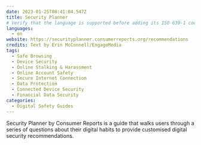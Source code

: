 ```yaml
---
date: 2023-01-25T08:41:04.547Z
title: Security Planner
# Verify that the language is supported before adding its ISO 639-1 code here. without the country code, i.e. ms instead of ms_MY.
languages:
  - en
website: https://securityplanner.consumerreports.org/recommendations
credits: Text by Erin McConnell/EngageMedia
tags:
  - Safe Browsing
  - Device Security
  - Online Stalking & Harassment
  - Online Account Safety
  - Secure Internet Connection
  - Data Protection
  - Connected Device Security
  - Financial Data Security
categories:
  - Digital Safety Guides
---
```

Security Planner by Consumer Reports is a guide that walks users through a series of questions about their digital habits to provide customised digital security recommendations.